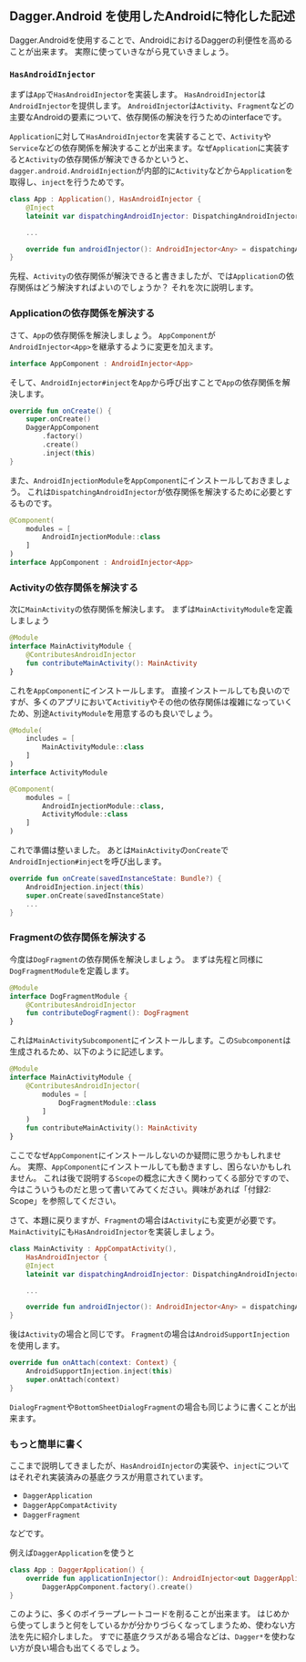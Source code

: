 ## Dagger.Android を使用したAndroidに特化した記述

Dagger.Androidを使用することで、AndroidにおけるDaggerの利便性を高めることが出来ます。
実際に使っていきながら見ていきましょう。

### `HasAndroidInjector`

まずは`App`で`HasAndroidInjector`を実装します。
`HasAndroidInjector`は`AndroidInjector`を提供します。
`AndroidInjector`は`Activity`、`Fragment`などの主要なAndroidの要素について、依存関係の解決を行うためのinterfaceです。

`Application`に対して`HasAndroidInjector`を実装することで、`Activity`や`Service`などの依存関係を解決することが出来ます。なぜ`Application`に実装すると`Activity`の依存関係が解決できるかというと、`dagger.android.AndroidInjection`が内部的に`Activity`などから`Application`を取得し、`inject`を行うためです。

```kt
class App : Application(), HasAndroidInjector {
    @Inject
    lateinit var dispatchingAndroidInjector: DispatchingAndroidInjector<Any>

    ...

    override fun androidInjector(): AndroidInjector<Any> = dispatchingAndroidInjector
}
```

先程、`Activity`の依存関係が解決できると書きましたが、では`Application`の依存関係はどう解決すればよいのでしょうか？
それを次に説明します。

### Applicationの依存関係を解決する

さて、`App`の依存関係を解決しましょう。
`AppComponent`が`AndroidInjector<App>`を継承するように変更を加えます。

```kt
interface AppComponent : AndroidInjector<App>
```

そして、`AndroidInjector#inject`を`App`から呼び出すことで`App`の依存関係を解決します。

```kt
override fun onCreate() {
    super.onCreate()
    DaggerAppComponent
        .factory()
        .create()
        .inject(this)
}
```

また、`AndroidInjectionModule`を`AppComponent`にインストールしておきましょう。
これは`DispatchingAndroidInjector`が依存関係を解決するために必要とするものです。


```kt
@Component(
    modules = [
        AndroidInjectionModule::class
    ]
)
interface AppComponent : AndroidInjector<App>
```

### Activityの依存関係を解決する

次に`MainActivity`の依存関係を解決します。
まずは`MainActivityModule`を定義しましょう

```kt
@Module
interface MainActivityModule {
    @ContributesAndroidInjector
    fun contributeMainActivity(): MainActivity
}
```

これを`AppComponent`にインストールします。
直接インストールしても良いのですが、多くのアプリにおいて`Activitiy`やその他の依存関係は複雑になっていくため、別途`ActivityModule`を用意するのも良いでしょう。

```kt
@Module(
    includes = [
        MainActivityModule::class
    ]
)
interface ActivityModule
```

```kt
@Component(
    modules = [
        AndroidInjectionModule::class,
        ActivityModule::class
    ]
)
```

これで準備は整いました。
あとは`MainActivity`の`onCreate`で`AndroidInjection#inject`を呼び出します。

```kt
override fun onCreate(savedInstanceState: Bundle?) {
    AndroidInjection.inject(this)
    super.onCreate(savedInstanceState)
    ...
}
```

### Fragmentの依存関係を解決する

今度は`DogFragment`の依存関係を解決しましょう。
まずは先程と同様に`DogFragmentModule`を定義します。

```kt
@Module
interface DogFragmentModule {
    @ContributesAndroidInjector
    fun contributeDogFragment(): DogFragment
}
```

これは`MainActivitySubcomponent`にインストールします。この`Subcomponent`は生成されるため、以下のように記述します。

```kt
@Module
interface MainActivityModule {
    @ContributesAndroidInjector(
        modules = [
            DogFragmentModule::class
        ]
    )
    fun contributeMainActivity(): MainActivity
}
```

ここでなぜ`AppComponent`にインストールしないのか疑問に思うかもしれません。
実際、`AppComponent`にインストールしても動きますし、困らないかもしれません。
これは後で説明する`Scope`の概念に大きく関わってくる部分ですので、今はこういうものだと思って書いてみてください。興味があれば「付録2: Scope」を参照してください。

さて、本題に戻りますが、`Fragment`の場合は`Activity`にも変更が必要です。
`MainActivity`にも`HasAndroidInjector`を実装しましょう。

```kt
class MainActivity : AppCompatActivity(),
    HasAndroidInjector {
    @Inject
    lateinit var dispatchingAndroidInjector: DispatchingAndroidInjector<Any>

    ...

    override fun androidInjector(): AndroidInjector<Any> = dispatchingAndroidInjector
}
```

後は`Activity`の場合と同じです。
`Fragment`の場合は`AndroidSupportInjection`を使用します。

```kt
override fun onAttach(context: Context) {
    AndroidSupportInjection.inject(this)
    super.onAttach(context)
}
```

`DialogFragment`や`BottomSheetDialogFragment`の場合も同じように書くことが出来ます。

### もっと簡単に書く

ここまで説明してきましたが、`HasAndroidInjector`の実装や、`inject`についてはそれぞれ実装済みの基底クラスが用意されています。

- `DaggerApplication`
- `DaggerAppCompatActivity`
- `DaggerFragment`

などです。

例えば`DaggerApplication`を使うと

```kt
class App : DaggerApplication() {
    override fun applicationInjector(): AndroidInjector<out DaggerApplication> =
        DaggerAppComponent.factory().create()
}
```

このように、多くのボイラープレートコードを削ることが出来ます。
はじめから使ってしまうと何をしているかが分かりづらくなってしまうため、使わない方法を先に紹介しました。
すでに基底クラスがある場合などは、`Dagger*`を使わない方が良い場合も出てくるでしょう。
